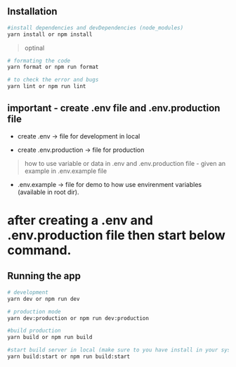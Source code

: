 ## Installation

```bash
#install dependencies and devDependencies (node_modules)
yarn install or npm install
```

> optinal

```bash
# formating the code
yarn format or npm run format

# to check the error and bugs
yarn lint or npm run lint
```

## important - create .env file and .env.production file

- create .env -> file for development in local

- create .env.production -> file for production

> how to use variable or data in .env and .env.production file - given an example in .env.example file

- .env.example -> file for demo to how use envirenment variables (available in root dir).

# after creating a .env and .env.production file then start below command.

## Running the app

```bash
# development
yarn dev or npm run dev

# production mode
yarn dev:production or npm run dev:production

#build production
yarn build or npm run build

#start build server in local (make sure to you have install in your system : npm install -g serve)
yarn build:start or npm run build:start
```
